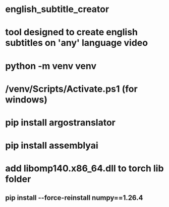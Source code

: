 # english_subtitle_creator
# tool designed to create english subtitles on 'any' language video

# python -m venv venv
# /venv/Scripts/Activate.ps1 (for windows)
# pip install argostranslator
# pip install assemblyai

# add libomp140.x86_64.dll to torch lib folder

## pip install --force-reinstall numpy==1.26.4
